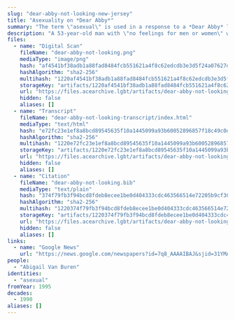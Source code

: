 ```yaml
---
slug: "dear-abby-not-looking-new-jersey"
title: "Asexuality on *Dear Abby*"
summary: "The term \"asexual\" is used in a response to a *Dear Abby* letter"
description: "A 53-year-old man with \"no feelings for men or women\" writes to *Dear Abby*, and Abby offers the asexual label and assures the man there's nothing wrong with him"
files:
  - name: "Digital Scan"
    fileName: "dear-abby-not-looking.png"
    mediaType: "image/png"
    hash: "af4541bf38adb1a88fad8484fcb551621a4f8c62edcdb3e3d5f24a07627dd3fc"
    hashAlgorithm: "sha2-256"
    multihash: "1220af4541bf38adb1a88fad8484fcb551621a4f8c62edcdb3e3d5f24a07627dd3fc"
    storageKey: "artifacts/1220af4541bf38adb1a88fad8484fcb551621a4f8c62edcdb3e3d5f24a07627dd3fc"
    url: "https://files.acearchive.lgbt/artifacts/dear-abby-not-looking-new-jersey/dear-abby-not-looking.png"
    hidden: false
    aliases: []
  - name: "Transcript"
    fileName: "dear-abby-not-looking-transcript/index.html"
    mediaType: "text/html"
    hash: "e72fc23e1ef8a8bcd89545635f10a1445099a93b60052896857f18c49c0d9cd3"
    hashAlgorithm: "sha2-256"
    multihash: "1220e72fc23e1ef8a8bcd89545635f10a1445099a93b60052896857f18c49c0d9cd3"
    storageKey: "artifacts/1220e72fc23e1ef8a8bcd89545635f10a1445099a93b60052896857f18c49c0d9cd3"
    url: "https://files.acearchive.lgbt/artifacts/dear-abby-not-looking-new-jersey/dear-abby-not-looking-transcript/index.html"
    hidden: false
    aliases: []
  - name: "Citation"
    fileName: "dear-abby-not-looking.bib"
    mediaType: "text/plain"
    hash: "374f79fb3f94bcd8fdeb8ecee1be0d404333cdc463566514e72205b9cf30c533"
    hashAlgorithm: "sha2-256"
    multihash: "1220374f79fb3f94bcd8fdeb8ecee1be0d404333cdc463566514e72205b9cf30c533"
    storageKey: "artifacts/1220374f79fb3f94bcd8fdeb8ecee1be0d404333cdc463566514e72205b9cf30c533"
    url: "https://files.acearchive.lgbt/artifacts/dear-abby-not-looking-new-jersey/dear-abby-not-looking.bib"
    hidden: false
    aliases: []
links:
  - name: "Google News"
    url: "https://news.google.com/newspapers?id=7q8_AAAAIBAJ&sjid=31YMAAAAIBAJ&pg=6814%2C6344642"
people:
  - "Abigail Van Buren"
identities:
  - "asexual"
fromYear: 1995
decades:
  - 1990
aliases: []
---
```

